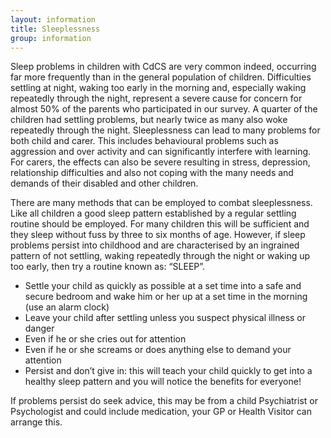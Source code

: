 ```yaml
---
layout: information
title: Sleeplessness
group: information
---
```


Sleep problems in children with CdCS are very common indeed, occurring far more frequently than in the general population of children. Difficulties settling at night, waking too early in the morning and, especially waking repeatedly through the night, represent a severe cause for concern for almost 50% of the parents who participated in our survey. A quarter of the children had settling problems, but nearly twice as many also woke repeatedly through the night. Sleeplessness can lead to many problems for both child and carer. This includes behavioural problems such as aggression and over activity and can significantly interfere with learning. For carers, the effects can also be severe resulting in stress, depression, relationship difficulties and also not coping with the many needs and demands of their disabled and other children.

There are many methods that can be employed to combat sleeplessness. Like all children a good sleep pattern established by a regular settling routine should be employed. For many children this will be sufficient and they sleep without fuss by three to six months of age. However, if sleep problems persist into childhood and are characterised by an ingrained pattern of not settling, waking repeatedly through the night or waking up too early, then try a routine known as: “SLEEP”.

* Settle your child as quickly as possible at a set time into a safe and secure bedroom and wake him or her up at a set time in the morning (use an alarm clock)
* Leave your child after settling unless you suspect physical illness or danger
* Even if he or she cries out for attention
* Even if he or she screams or does anything else to demand your attention
* Persist and don’t give in: this will teach your child quickly to get into a healthy sleep pattern and you will notice the benefits for everyone!

If problems persist do seek advice, this may be from a child Psychiatrist or Psychologist and could include medication, your GP or Health Visitor can arrange this.